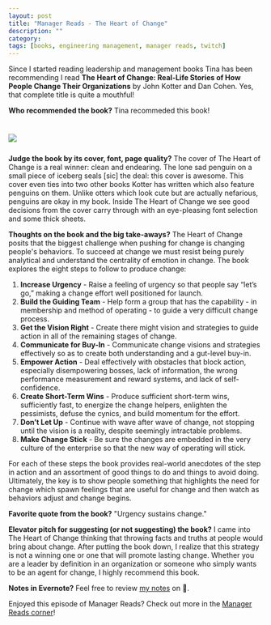 ```yaml
---
layout: post
title: "Manager Reads - The Heart of Change"
description: ""
category: 
tags: [books, engineering management, manager reads, twitch]
---
```


Since I started reading leadership and management books Tina has been recommending I read **The Heart of Change: Real-Life Stories of How People Change Their Organizations** by John Kotter and Dan Cohen. Yes, that complete title is quite a mouthful!

**Who recommended the book?** Tina recommeded this book! 

<div>
    <img class="rounded-corners" style="max-width: 400px; border: 1px; margin-top: 24px;" src="{{ site.images2018 }}/10-16/heart-of-change.png"/>
    <p class="caption-text" style="line-height: 1.5em; margin-bottom: 24px;"><strong></strong></p>
</div>

**Judge the book by its cover, font, page quality?** The cover of The Heart of Change is a real winner: clean and endearing. The lone sad penguin on a small piece of iceberg seals [sic] the deal: this cover is awesome. This cover even ties into two other books Kotter has written which also feature penguins on them. Unlike otters which look cute but are actually nefarious, penguins are okay in my book. Inside The Heart of Change we see good decisions from the cover carry through with an eye-pleasing font selection and some thick sheets.

**Thoughts on the book and the big take-aways?** The Heart of Change posits that the biggest challenge when pushing for change is changing people's behaviors. To succeed at change we must resist being purely analytical and understand the centrality of emotion in change. The book explores the eight steps to follow to produce change:

1. **Increase Urgency** - Raise a feeling of urgency so that people say “let’s go,” making a change effort well positioned for launch.
1. **Build the Guiding Team** - Help form a group that has the capability - in membership and method of operating - to guide a very difficult change process.
1. **Get the Vision Right** - Create there might vision and strategies to guide action in all of the remaining stages of change.
1. **Communicate for Buy-In** - Communicate change visions and strategies effectively so as to create both understanding and a gut-level buy-in.
1. **Empower Action** - Deal effectively with obstacles that block action, especially disempowering bosses, lack of information, the wrong performance measurement and reward systems, and lack of self-confidence.
1. **Create Short-Term Wins** - Produce sufficient short-term wins, sufficiently fast, to energize the change helpers, enlighten the pessimists, defuse the cynics, and build momentum for the effort.
1. **Don’t Let Up** - Continue with wave after wave of change, not stopping until the vision is a reality, despite seemingly intractable problems.
1. **Make Change Stick** - Be sure the changes are embedded in the very culture of the enterprise so that the new way of operating will stick.

For each of these steps the book provides real-world anecdotes of the step in action and an assortment of good things to do and things to avoid doing. Ultimately, the key is to show people something that highlights the need for change which spawn feelings that are useful for change and then watch as behaviors adjust and change begins. 

**Favorite quote from the book?** "Urgency sustains change."

**Elevator pitch for suggesting (or not suggesting) the book?** I came into The Heart of Change thinking that throwing facts and truths at people would bring about change. After putting the book down, I realize that this strategy is not a winning one or one that will promote lasting change. Whether you are a leader by definition in an organization or someone who simply wants to be an agent for change, I highly recommend this book.  

**Notes in Evernote?** Feel free to review [my notes][1] on 🐘.

Enjoyed this episode of Manager Reads? Check out more in the [Manager Reads corner][2]!

[1]: https://www.evernote.com/l/AOToaK52GjNJDbxIhD1HGkVNcElcMCGQhlo
[2]: {{site.base_url}}/archive/#manager+reads
